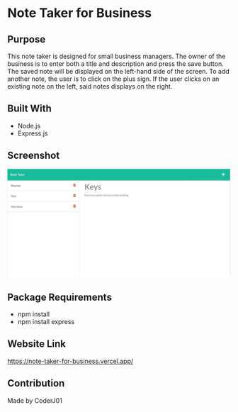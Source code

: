 # Note Taker for Business

## Purpose
This note taker is designed for small business managers. The owner of the business is to enter both a title and description and press the save button. The saved note will be displayed on the left-hand side of the screen. To add another note, the user is to click on the plus sign. If the user clicks on an existing note on the left, said notes displays on the right.

## Built With
 * Node.js
 * Express.js

## Screenshot
![Alt text](./assets/images/image-screenshot.JPG?raw=true "Note Taker")

## Package Requirements
   * npm install
   * npm install express

## Website Link
https://note-taker-for-business.vercel.app/

## Contribution
Made by CoderJ01